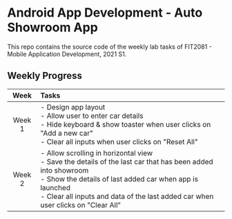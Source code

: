 # Android App Development - Auto Showroom App
This repo contains the source code of the weekly lab tasks of FIT2081 - Mobile Application Development, 2021 S1.

## Weekly Progress
|Week | Tasks |
| :--: | :------------------ |
|Week 1| - Design app layout <br> - Allow user to enter car details <br> - Hide keyboard & show toaster when user clicks on "Add a new car" <br> - Clear all inputs when user clicks on "Reset All" |
|Week 2| - Allow scrolling in horizontal view <br> - Save the details of the last car that has been added into showroom <br> - Show the details of last added car when app is launched <br> - Clear all inputs and data of the last added car when user clicks on "Clear All" |
